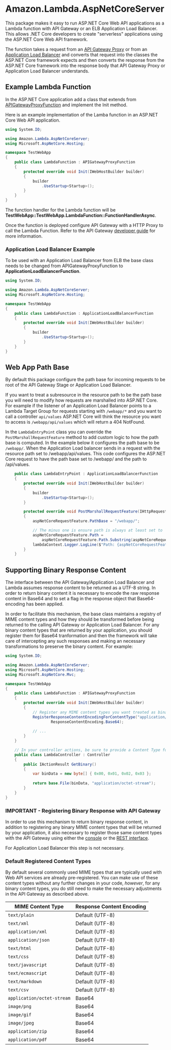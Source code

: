 # Amazon.Lambda.AspNetCoreServer

This package makes it easy to run ASP.NET Core Web API applications as a Lambda function with API Gateway or an ELB Application Load Balancer. This allows .NET Core developers to
create "serverless" applications using the ASP.NET Core Web API framework. 

The function takes a request from an [API Gateway Proxy](http://docs.aws.amazon.com/apigateway/latest/developerguide/api-gateway-create-api-as-simple-proxy.html)
or from an [Application Load Balancer](https://docs.aws.amazon.com/elasticloadbalancing/latest/application/lambda-functions.html)
and converts that request into the classes the ASP.NET Core framework expects and then converts the response from the ASP.NET Core
framework into the response body that API Gateway Proxy or Application Load Balancer understands.

## Example Lambda Function

In the ASP.NET Core application add a class that extends from [APIGatewayProxyFunction](../Amazon.Lambda.AspNetCoreServer/APIGatewayProxyFunction.cs)
and implement the Init method.

Here is an example implementation of the Lamba function in an ASP.NET Core Web API application.
```csharp
using System.IO;

using Amazon.Lambda.AspNetCoreServer;
using Microsoft.AspNetCore.Hosting;

namespace TestWebApp
{
    public class LambdaFunction : APIGatewayProxyFunction
    {
        protected override void Init(IWebHostBuilder builder)
        {
            builder
                .UseStartup<Startup>();
        }
    }
}
```

The function handler for the Lambda function will be **TestWebApp::TestWebApp.LambdaFunction::FunctionHandlerAsync**.

Once the function is deployed configure API Gateway with a HTTP Proxy to call the Lambda Function. Refer to the API Gateway 
[developer guide](http://docs.aws.amazon.com/apigateway/latest/developerguide/api-gateway-create-api-as-simple-proxy.html) for more information.

### Application Load Balancer Example

To be used with an Application Load Balancer from ELB the base class needs to be changed from APIGatewayProxyFunction to **ApplicationLoadBalancerFunction**.

```csharp
using System.IO;

using Amazon.Lambda.AspNetCoreServer;
using Microsoft.AspNetCore.Hosting;

namespace TestWebApp
{
    public class LambdaFunction : ApplicationLoadBalancerFunction
    {
        protected override void Init(IWebHostBuilder builder)
        {
            builder
                .UseStartup<Startup>();
        }
    }
}
```

## Web App Path Base

By default this package configure the path base for incoming requests to be root of the API Gateway Stage or Application Load Balancer.

If you want to treat a subresource in the resource path to be the path base you will need to modify how requests are marshalled 
into ASP.NET Core. For example if the listener of an Application Load Balancer 
points to a Lambda Target Group for requests starting with `/webapp/*` and you want to call a controller `api/values` ASP.NET Core
will think the resource you want to access is `/webapp/api/values` which will return a 404 NotFound.

In the `LambdaEntryPoint` class you can override the `PostMarshallRequestFeature` method to add custom logic to how
the path base is computed. In the example below it configures the path base to be `/webapp/`. When the Application Load balancer 
sends in a request with the resource path set to /webapp/api/values. This code configures the ASP.NET Core request to have the
path base set to /webapp/ and the path to /api/values.

```csharp
    public class LambdaEntryPoint : ApplicationLoadBalancerFunction
    {
        protected override void Init(IWebHostBuilder builder)
        {
            builder
                .UseStartup<Startup>();
        }

        protected override void PostMarshallRequestFeature(IHttpRequestFeature aspNetCoreRequestFeature, ApplicationLoadBalancerRequest lambdaRequest, ILambdaContext lambdaContext)
        {
            aspNetCoreRequestFeature.PathBase = "/webapp/";

            // The minus one is ensure path is always at least set to `/`
            aspNetCoreRequestFeature.Path = 
                aspNetCoreRequestFeature.Path.Substring(aspNetCoreRequestFeature.PathBase.Length - 1);
            lambdaContext.Logger.LogLine($"Path: {aspNetCoreRequestFeature.Path}, PathBase: {aspNetCoreRequestFeature.PathBase}");
        }
    }
```


## Supporting Binary Response Content

The interface between the API Gateway/Application Load Balancer and Lambda assumes response content to be returned as a UTF-8 string.
In order to return binary content it is necessary to encode the raw response content in Base64 and to set a flag in the
response object that Base64-encoding has been applied.

In order to facilitate this mechanism, the base class maintains a registry of MIME content types
and how they should be transformed before being returned to the calling API Gateway or Application Load Balancer.  For any binary content types that are
returned by your application, you should register them for Base64 tranformation and then the framework will take care of
intercepting any such responses and making an necessary transformations to preserve the binary content.  For example:

```csharp
using System.IO;

using Amazon.Lambda.AspNetCoreServer;
using Microsoft.AspNetCore.Hosting;
using Microsoft.AspNetCore.Mvc;

namespace TestWebApp
{
    public class LambdaFunction : APIGatewayProxyFunction
    {
        protected override void Init(IWebHostBuilder builder)
        {
            // Register any MIME content types you want treated as binary
            RegisterResponseContentEncodingForContentType("application/octet-stream",
                    ResponseContentEncoding.Base64);
            
            // ...
        }
    }

    // In your controller actions, be sure to provide a Content Type for your responses
    public class LambdaController : Controller
    {
        public IActionResult GetBinary()
        {
            var binData = new byte[] { 0x00, 0x01, 0x02, 0x03 };
 
            return base.File(binData, "application/octet-stream");
        }
    }
}
```

### IMPORTANT - Registering Binary Response with API Gateway

In order to use this mechanism to return binary response content, in addition to registering any binary
MIME content types that will be returned by your application, it also necessary to register those same
content types with the API Gateway using either the [console](http://docs.aws.amazon.com/apigateway/latest/developerguide/api-gateway-payload-encodings-configure-with-console.html)
or the [REST interface](http://docs.aws.amazon.com/apigateway/latest/developerguide/api-gateway-payload-encodings-configure-with-control-service-api.html).

For Application Load Balancer this step is not necessary.

### Default Registered Content Types

By default several commonly used MIME types that are typically used with Web API services
are already pre-registered.  You can make use of these content types without any further
changes in your code, *however*, for any binary content types, you do still need to make
the necessary adjustments in the API Gateway as described above.


MIME Content Type | Response Content Encoding
------------------|--------------------------
`text/plain`               | Default (UTF-8)
`text/xml`                 | Default (UTF-8)
`application/xml`          | Default (UTF-8)
`application/json`         | Default (UTF-8)
`text/html`                | Default (UTF-8)
`text/css`                 | Default (UTF-8)
`text/javascript`          | Default (UTF-8)
`text/ecmascript`          | Default (UTF-8)
`text/markdown`            | Default (UTF-8)
`text/csv`                 | Default (UTF-8)
`application/octet-stream` | Base64
`image/png`                | Base64
`image/gif`                | Base64
`image/jpeg`               | Base64
`application/zip`          | Base64
`application/pdf`          | Base64